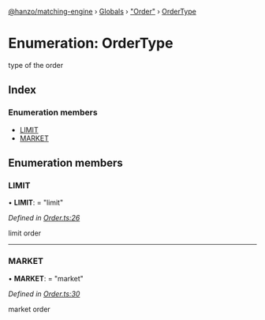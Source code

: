 [@hanzo/matching-engine](../README.md) › [Globals](../globals.md) › ["Order"](../modules/_order_.md) › [OrderType](_order_.ordertype.md)

# Enumeration: OrderType

type of the order

## Index

### Enumeration members

* [LIMIT](_order_.ordertype.md#limit)
* [MARKET](_order_.ordertype.md#market)

## Enumeration members

###  LIMIT

• **LIMIT**: = "limit"

*Defined in [Order.ts:26](https://github.com/hanzoai/matching-engine/blob/4cb71c3/src/Order.ts#L26)*

limit order

___

###  MARKET

• **MARKET**: = "market"

*Defined in [Order.ts:30](https://github.com/hanzoai/matching-engine/blob/4cb71c3/src/Order.ts#L30)*

market order
